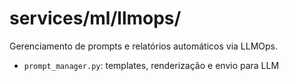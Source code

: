 # services/ml/llmops/

Gerenciamento de prompts e relatórios automáticos via LLMOps.
- `prompt_manager.py`: templates, renderização e envio para LLM
